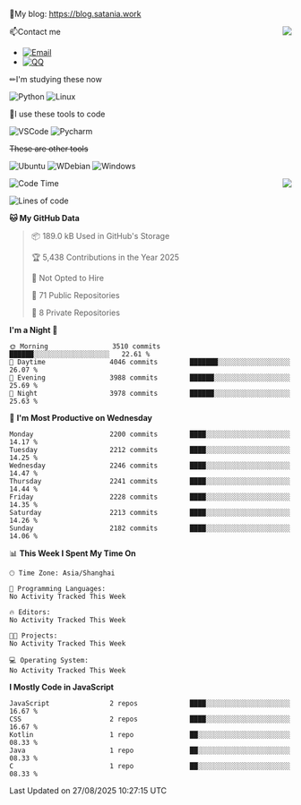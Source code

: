 📰My blog: https://blog.satania.work

<img align="right" src="https://github-readme-stats.vercel.app/api/top-langs/?username=Katriell"/>

📫Contact me

* [![Email](https://img.shields.io/badge/Email-Iris@satania.work-1?style=social&logoColor=fff)](mailto:Iris@satania.work)
* [![QQ](https://img.shields.io/badge/QQ-2088839458-1?style=social&logoColor=fff)](tencent://AddContact/?fromId=45&fromSubId=1&subcmd=all&uin=2088839458&website=www.oicqzone.com)

✏I'm studying these now

![Python](https://img.shields.io/badge/-Python-blue?style=flat-square&logo=Python&logoColor=fff)
![Linux](https://img.shields.io/badge/-Linux-black?style=flat-square&logo=Linux&logoColor=fff)

🔨I use these tools to code

![VSCode](https://img.shields.io/badge/-VSCode-blue?style=flat-square&logo=visualstudiocode&logoColor=fff)
![Pycharm](https://img.shields.io/badge/-Pycharm-green?style=flat-square&logo=pycharm&logoColor=fff)

 ~~These are other tools~~

![Ubuntu](https://img.shields.io/badge/-Ubuntu-orange?style=flat-square&logo=Ubuntu&logoColor=fff)
![WDebian](https://img.shields.io/badge/-Debian-blue?style=flat-square&logo=Debian&logoColor=fff)
![Windows](https://img.shields.io/badge/-Windows-blue?style=flat-square&logo=Windows&logoColor=fff)


<img align="right" src="https://github-readme-stats-beta-amber-44.vercel.app/api?username=Katriell&show_icons=true&role=OWNER,ORGANIZATION_MEMBER,COLLABORATOR&locale=zh-my"/>

<!--START_SECTION:waka-->
![Code Time](http://img.shields.io/badge/Code%20Time-21%20mins-blue)

![Lines of code](https://img.shields.io/badge/From%20Hello%20World%20I%27ve%20Written-17.6%20thousand%20lines%20of%20code-blue)

**🐱 My GitHub Data** 

> 📦 189.0 kB Used in GitHub's Storage 
 > 
> 🏆 5,438 Contributions in the Year 2025
 > 
> 🚫 Not Opted to Hire
 > 
> 📜 71 Public Repositories 
 > 
> 🔑 8 Private Repositories 
 > 
**I'm a Night 🦉** 

```text
🌞 Morning                3510 commits        ██████░░░░░░░░░░░░░░░░░░░   22.61 % 
🌆 Daytime                4046 commits        ███████░░░░░░░░░░░░░░░░░░   26.07 % 
🌃 Evening                3988 commits        ██████░░░░░░░░░░░░░░░░░░░   25.69 % 
🌙 Night                  3978 commits        ██████░░░░░░░░░░░░░░░░░░░   25.63 % 
```
📅 **I'm Most Productive on Wednesday** 

```text
Monday                   2200 commits        ████░░░░░░░░░░░░░░░░░░░░░   14.17 % 
Tuesday                  2212 commits        ████░░░░░░░░░░░░░░░░░░░░░   14.25 % 
Wednesday                2246 commits        ████░░░░░░░░░░░░░░░░░░░░░   14.47 % 
Thursday                 2241 commits        ████░░░░░░░░░░░░░░░░░░░░░   14.44 % 
Friday                   2228 commits        ████░░░░░░░░░░░░░░░░░░░░░   14.35 % 
Saturday                 2213 commits        ████░░░░░░░░░░░░░░░░░░░░░   14.26 % 
Sunday                   2182 commits        ████░░░░░░░░░░░░░░░░░░░░░   14.06 % 
```


📊 **This Week I Spent My Time On** 

```text
🕑︎ Time Zone: Asia/Shanghai

💬 Programming Languages: 
No Activity Tracked This Week

🔥 Editors: 
No Activity Tracked This Week

🐱‍💻 Projects: 
No Activity Tracked This Week

💻 Operating System: 
No Activity Tracked This Week
```

**I Mostly Code in JavaScript** 

```text
JavaScript               2 repos             ████░░░░░░░░░░░░░░░░░░░░░   16.67 % 
CSS                      2 repos             ████░░░░░░░░░░░░░░░░░░░░░   16.67 % 
Kotlin                   1 repo              ██░░░░░░░░░░░░░░░░░░░░░░░   08.33 % 
Java                     1 repo              ██░░░░░░░░░░░░░░░░░░░░░░░   08.33 % 
C                        1 repo              ██░░░░░░░░░░░░░░░░░░░░░░░   08.33 % 
```




 Last Updated on 27/08/2025 10:27:15 UTC
<!--END_SECTION:waka-->
